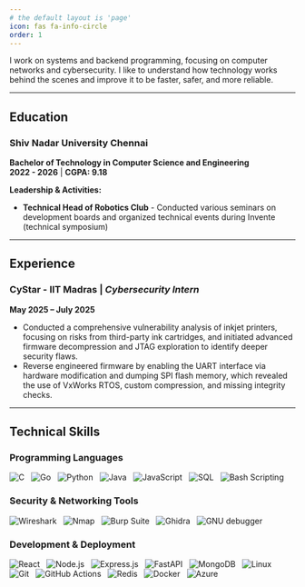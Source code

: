 ```yaml
---
# the default layout is 'page'
icon: fas fa-info-circle
order: 1
---
```


I work on systems and backend programming, focusing on computer networks and cybersecurity. I like to understand how technology works behind the scenes and improve it to be faster, safer, and more reliable.

---

## Education

### **Shiv Nadar University Chennai**
**Bachelor of Technology in Computer Science and Engineering**  
**2022 - 2026** | **CGPA: 9.18**

**Leadership & Activities:**
- **Technical Head of Robotics Club** - Conducted various seminars on development boards and organized technical events during Invente (technical symposium)

---

## Experience

### **CyStar - IIT Madras** | *Cybersecurity Intern*
**May 2025 – July 2025**

- Conducted a comprehensive vulnerability analysis of inkjet printers, focusing on risks from third-party ink cartridges, and
initiated advanced firmware decompression and JTAG exploration to identify deeper security flaws.
- Reverse engineered firmware by enabling the UART interface via hardware modification and dumping SPI flash memory,
which revealed the use of VxWorks RTOS, custom compression, and missing integrity checks.

---

## Technical Skills

### Programming Languages
<div>
  <img src="https://img.shields.io/badge/-C-00599C?style=flat&logo=c&logoColor=white" alt="C" />&nbsp;&nbsp;
  <img src="https://img.shields.io/badge/-Go-00ADD8?style=flat&logo=go&logoColor=white" alt="Go" />&nbsp;&nbsp;
  <img src="https://img.shields.io/badge/-Python-3776AB?style=flat&logo=python&logoColor=white" alt="Python" />&nbsp;&nbsp;
  <img src="https://img.shields.io/badge/-Java-ED8B00?style=flat&logo=openjdk&logoColor=white" alt="Java" />&nbsp;&nbsp;
  <img src="https://img.shields.io/badge/-JavaScript-F7DF1E?style=flat&logo=javascript&logoColor=black" alt="JavaScript" />&nbsp;&nbsp;
  <img src="https://img.shields.io/badge/-SQL-336791?style=flat&logo=postgresql&logoColor=white" alt="SQL" />&nbsp;&nbsp;
  <img src="https://img.shields.io/badge/-Bash%20Scripting-4EAA25?style=flat&logo=gnu-bash&logoColor=white" alt="Bash Scripting" />
</div>

### Security & Networking Tools
<div>
  <img src="https://img.shields.io/badge/-Wireshark-1679A7?style=flat&logo=wireshark&logoColor=white" alt="Wireshark" />&nbsp;&nbsp;
  <img src="https://img.shields.io/badge/-Nmap-4682B4?style=flat&logo=nmap&logoColor=white" alt="Nmap" />&nbsp;&nbsp;
  <img src="https://img.shields.io/badge/-Burp%20Suite-FF6633?style=flat&logo=burp-suite&logoColor=white" alt="Burp Suite" />&nbsp;&nbsp;
  <img src="https://img.shields.io/badge/-Ghidra-FE0000?style=flat&logo=ghidra&logoColor=white" alt="Ghidra" />&nbsp;&nbsp;
  <img src="https://img.shields.io/badge/-GNU%20debugger-654FF0?style=flat&logo=gnu&logoColor=white" alt="GNU debugger" />
</div>

### Development & Deployment
<div>
  <img src="https://img.shields.io/badge/-React-20232A?style=flat&logo=react&logoColor=61DAFB" alt="React" />&nbsp;&nbsp;
  <img src="https://img.shields.io/badge/-Node.js-43853D?style=flat&logo=node.js&logoColor=white" alt="Node.js" />&nbsp;&nbsp;
  <img src="https://img.shields.io/badge/-Express.js-404D59?style=flat&logo=express&logoColor=white" alt="Express.js" />&nbsp;&nbsp;
  <img src="https://img.shields.io/badge/-FastAPI-005571?style=flat&logo=fastapi&logoColor=white" alt="FastAPI" />&nbsp;&nbsp;
  <img src="https://img.shields.io/badge/-MongoDB-4EA94B?style=flat&logo=mongodb&logoColor=white" alt="MongoDB" />&nbsp;&nbsp;
  <img src="https://img.shields.io/badge/-Linux-FCC624?style=flat&logo=linux&logoColor=black" alt="Linux" />&nbsp;&nbsp;
  <img src="https://img.shields.io/badge/-Git-F05032?style=flat&logo=git&logoColor=white" alt="Git" />&nbsp;&nbsp;
  <img src="https://img.shields.io/badge/-GitHub%20Actions-2088FF?style=flat&logo=github-actions&logoColor=white" alt="GitHub Actions" />&nbsp;&nbsp;
  <img src="https://img.shields.io/badge/-Redis-DC382D?style=flat&logo=redis&logoColor=white" alt="Redis" />&nbsp;&nbsp;
  <img src="https://img.shields.io/badge/-Docker-2496ED?style=flat&logo=docker&logoColor=white" alt="Docker" />&nbsp;&nbsp;
  <img src="https://img.shields.io/badge/-Azure-0078D4?style=flat&logo=microsoft-azure&logoColor=white" alt="Azure" />
</div>

<!-- ### Coursework
`Operating Systems` `Computer Networks` `Computer Architecture` `Cybersecurity` `Digital Design` `OOPs` -->